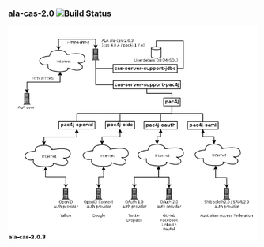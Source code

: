 ### ala-cas-2.0 [![Build Status](https://travis-ci.org/nbnuk/ala-cas-2.0.svg?branch=master)](https://travis-ci.org/nbnuk/ala-cas-2.0)

![Alt test](https://raw.githubusercontent.com/mbohun/mbohun_graph-experiments/master/jasig-cas-upgrade/ala-cas-upgrade-03.png "ala-cas-2.0.3-SNAPSHOT and higher, based on cas-4.0.4 / pac4j-1.7.x")



